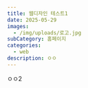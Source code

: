 ```yaml
---
title: 웹디자인 테스트1
date: 2025-05-29
images:
  - /img/uploads/로고.jpg
subCategory: 홈페이지
categories:
  - web
description: ㅇㅇ
---
```

ㅇㅇ2
